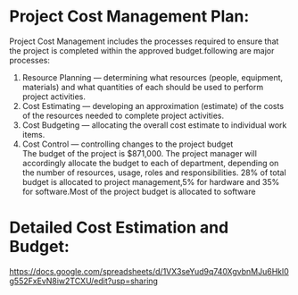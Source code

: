 # Project Cost Management Plan:

Project Cost Management includes the processes required to ensure that the project is completed within the approved budget.following are major processes:
1. Resource Planning — determining what resources (people, equipment, materials) and what quantities of each should be used to perform project activities.
2. Cost Estimating — developing an approximation (estimate) of the costs of the resources needed to complete project activities.
3. Cost Budgeting — allocating the overall cost estimate to individual work items.
4. Cost Control — controlling changes to the project budget <br>
The budget of the project is $871,000. The project manager will accordingly allocate the budget to each of department, depending on the number of resources, usage, roles and responsibilities. 
28% of total budget is allocated to project management,5% for hardware and 35% for software.Most of the project budget is allocated to software

# Detailed Cost Estimation and Budget:
https://docs.google.com/spreadsheets/d/1VX3seYud9q740XgvbnMJu6Hkl0g552FxEvN8iw2TCXU/edit?usp=sharing
